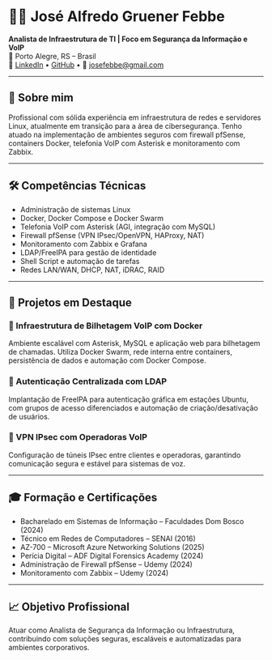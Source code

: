 
# 🧑‍💻 José Alfredo Gruener Febbe

**Analista de Infraestrutura de TI | Foco em Segurança da Informação e VoIP**  
📍 Porto Alegre, RS – Brasil  
🔗 [LinkedIn](https://www.linkedin.com/in/josefebbe) • [GitHub](https://github.com/Jose-Febbe) • 📧 josefebbe@gmail.com

---

## 👋 Sobre mim

Profissional com sólida experiência em infraestrutura de redes e servidores Linux, atualmente em transição para a área de cibersegurança. Tenho atuado na implementação de ambientes seguros com firewall pfSense, containers Docker, telefonia VoIP com Asterisk e monitoramento com Zabbix.

---

## 🛠️ Competências Técnicas

- Administração de sistemas Linux
- Docker, Docker Compose e Docker Swarm
- Telefonia VoIP com Asterisk (AGI, integração com MySQL)
- Firewall pfSense (VPN IPsec/OpenVPN, HAProxy, NAT)
- Monitoramento com Zabbix e Grafana
- LDAP/FreeIPA para gestão de identidade
- Shell Script e automação de tarefas
- Redes LAN/WAN, DHCP, NAT, iDRAC, RAID

---

## 🧪 Projetos em Destaque

### 🔹 Infraestrutura de Bilhetagem VoIP com Docker
Ambiente escalável com Asterisk, MySQL e aplicação web para bilhetagem de chamadas. Utiliza Docker Swarm, rede interna entre containers, persistência de dados e automação com Docker Compose.

### 🔹 Autenticação Centralizada com LDAP
Implantação de FreeIPA para autenticação gráfica em estações Ubuntu, com grupos de acesso diferenciados e automação de criação/desativação de usuários.

### 🔹 VPN IPsec com Operadoras VoIP
Configuração de túneis IPsec entre clientes e operadoras, garantindo comunicação segura e estável para sistemas de voz.

---

## 🎓 Formação e Certificações

- Bacharelado em Sistemas de Informação – Faculdades Dom Bosco (2024)
- Técnico em Redes de Computadores – SENAI (2016)
- AZ-700 – Microsoft Azure Networking Solutions (2025)
- Perícia Digital – ADF Digital Forensics Academy (2024)
- Administração de Firewall pfSense – Udemy (2024)
- Monitoramento com Zabbix – Udemy (2024)

---

## 📈 Objetivo Profissional

Atuar como Analista de Segurança da Informação ou Infraestrutura, contribuindo com soluções seguras, escaláveis e automatizadas para ambientes corporativos.
